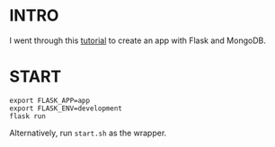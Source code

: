 # INTRO
I went through this [tutorial](https://www.digitalocean.com/community/tutorials/how-to-use-mongodb-in-a-flask-application) to create an app with Flask and MongoDB.

# START
```
export FLASK_APP=app
export FLASK_ENV=development
flask run
```

Alternatively, run `start.sh` as the wrapper. 